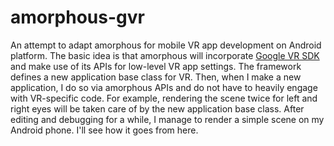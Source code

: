 # amorphous-gvr

An attempt to adapt amorphous for mobile VR app development on Android platform.
The basic idea is that amorphous will incorporate [Google VR SDK](https://github.com/googlevr/gvr-android-sdk) and make use of its APIs for low-level VR app settings.
The framework defines a new application base class for VR.
Then, when I make a new application, I do so via amorphous APIs and do not have to heavily engage with VR-specific code.
For example, rendering the scene twice for left and right eyes will be taken care of by the new application base class. After editing and debugging for a while, I manage to render a simple scene on my Android phone. I'll see how it goes from here.

